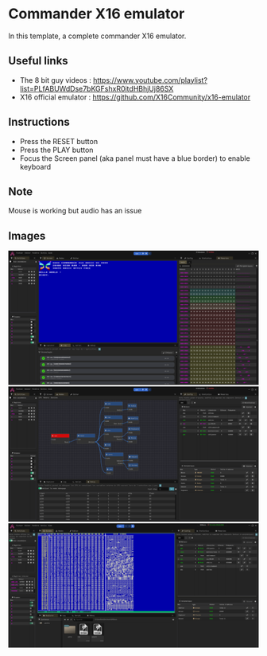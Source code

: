 # Commander X16 emulator

In this template, a complete commander X16 emulator.

## Useful links
- The 8 bit guy videos : https://www.youtube.com/playlist?list=PLfABUWdDse7bKGFshxR0itdHBhjUj86SX
- X16 official emulator : https://github.com/X16Community/x16-emulator

## Instructions
- Press the RESET button
- Press the PLAY button
- Focus the Screen panel (aka panel must have a blue border) to enable keyboard

## Note
Mouse is working but audio has an issue

## Images

<p align="center">
    <img src="./img/X16-1.png" alt="Example X16"/>
    <img src="./img/X16-2.png" alt="Example X16 archi"/>
    <img src="./img/X16-3.png" alt="Example X16 2"/>
</p>